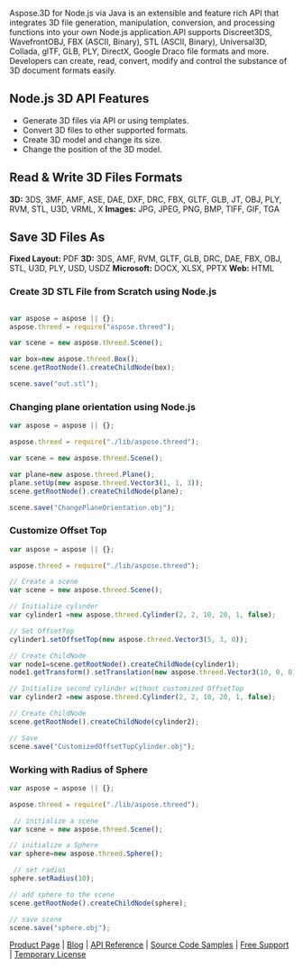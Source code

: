 Aspose.3D for Node.js via Java is an extensible and feature rich API that integrates 3D file generation, manipulation, conversion, and processing functions into your own Node.js application.API supports Discreet3DS, WavefrontOBJ, FBX (ASCII, Binary), STL (ASCII, Binary), Universal3D, Collada, glTF, GLB, PLY, DirectX, Google Draco file formats and more. Developers can create, read, convert, modify and control the substance of 3D document formats easily.

## Node.js 3D API Features 
- Generate 3D  files via API or using templates.
- Convert 3D files to other supported formats.
- Create 3D model and change its size.
- Change the position of the 3D model.

## Read & Write 3D Files Formats

**3D:** 3DS, 3MF, AMF, ASE, DAE, DXF, DRC, FBX, GLTF, GLB, JT, OBJ, PLY, RVM, STL, U3D, VRML, X 
**Images:** JPG, JPEG, PNG, BMP, TIFF, GIF, TGA

## Save 3D Files As

**Fixed Layout:** PDF
**3D:** 3DS, AMF, RVM, GLTF, GLB, DRC, DAE, FBX, OBJ, STL, U3D, PLY, USD, USDZ
**Microsoft:** DOCX, XLSX, PPTX
**Web:** HTML
	
### Create 3D STL File from Scratch using Node.js
``` js

var aspose = aspose || {};
aspose.threed = require("aspose.threed");

var scene = new aspose.threed.Scene();

var box=new aspose.threed.Box();
scene.getRootNode().createChildNode(box);

scene.save("out.stl");
```

### Changing plane orientation using Node.js
``` js
var aspose = aspose || {};

aspose.threed = require("./lib/aspose.threed");

var scene = new aspose.threed.Scene();

var plane=new aspose.threed.Plane();
plane.setUp(new aspose.threed.Vector3(1, 1, 3));
scene.getRootNode().createChildNode(plane);

scene.save("ChangePlaneOrientation.obj");
```
### Customize Offset Top
``` js
var aspose = aspose || {};

aspose.threed = require("./lib/aspose.threed");

// Create a scene
var scene = new aspose.threed.Scene();

// Initialize cylinder
var cylinder1 =new aspose.threed.Cylinder(2, 2, 10, 20, 1, false);

// Set OffsetTop
cylinder1.setOffsetTop(new aspose.threed.Vector3(5, 3, 0));

// Create ChildNode
var node1=scene.getRootNode().createChildNode(cylinder1);
node1.getTransform().setTranslation(new aspose.threed.Vector3(10, 0, 0));

// Initialize second cylinder without customized OffsetTop
var cylinder2 =new aspose.threed.Cylinder(2, 2, 10, 20, 1, false);

// Create ChildNode
scene.getRootNode().createChildNode(cylinder2);

// Save
scene.save("CustomizedOffsetTopCylinder.obj");
```

### Working with Radius of Sphere
``` js
var aspose = aspose || {};

aspose.threed = require("./lib/aspose.threed");

 // initialize a scene
var scene = new aspose.threed.Scene();

// initialize a Sphere
var sphere=new aspose.threed.Sphere();

 // set radius
sphere.setRadius(10);

// add sphere to the scene
scene.getRootNode().createChildNode(sphere);

// save scene
scene.save("sphere.obj");
```

[Product Page](https://products.aspose.com/3d/nodejs-java) |  [Blog](https://blog.aspose.com/category/3d/) | [API Reference](https://reference.aspose.com/3d/nodejs-java/) | [Source Code Samples](https://github.com/aspose-3d/Aspose.3D-for-Java) | [Free Support](https://forum.aspose.com/c/3d) | [Temporary License](https://purchase.aspose.com/temporary-license)
